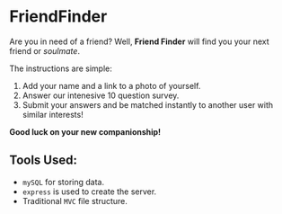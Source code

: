 # FriendFinder

Are you in need of a friend? Well, **Friend Finder** will find you your next friend or *soulmate*.

The instructions are simple:
1. Add your name and a link to a photo of yourself.
2. Answer our intenesive 10 question survey.
3. Submit your answers and be matched instantly to another user with similar interests!

**Good luck on your new companionship!**

## Tools Used:
- `mySQL` for storing data.
- `express` is used to create the server.
- Traditional `MVC` file structure.